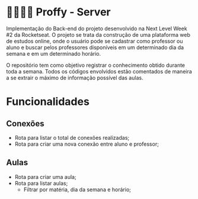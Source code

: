 # :woman_teacher::man_teacher: Proffy - Server

Implementação do Back-end do projeto desenvolvido na Next Level Week #2 da Rocketseat. O projeto se trata da construção de uma plataforma web de estudos online, onde o usuário pode se cadastrar como professor ou aluno e buscar pelos professores disponíveis em um determinado dia da semana e em um determinado horário.

O repositório tem como objetivo registrar o conhecimento obtido durante toda a semana. Todos os códigos envolvidos estão comentados de maneira a se extrair o máximo de informação possível das aulas.

# Funcionalidades

## Conexões

- Rota para listar o total de conexões realizadas;
- Rota para criar uma nova conexão entre aluno e professor;

## Aulas

- Rota para criar uma aula;
- Rota para listar aulas;
    - Filtrar por matéria, dia da semana e horário;
